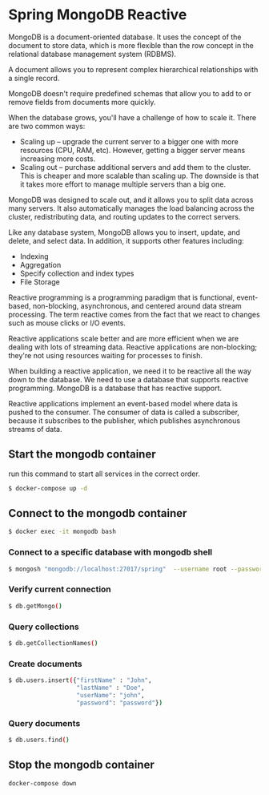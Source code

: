 # Spring MongoDB Reactive

MongoDB is a document-oriented database. It uses the concept of the document to store data, which is more flexible than the row concept in the relational database management system (RDBMS).

A document allows you to represent complex hierarchical relationships with a single record.

MongoDB doesn't require predefined schemas that allow you to add to or remove fields from documents more quickly.

When the database grows, you'll have a challenge of how to scale it. There are two common ways:

- Scaling up – upgrade the current server to a bigger one with more resources (CPU, RAM, etc). However, getting a bigger server means increasing more costs.
- Scaling out – purchase additional servers and add them to the cluster. This is cheaper and more scalable than scaling up. The downside is that it takes more effort to manage multiple servers than a big one.

MongoDB was designed to scale out, and it allows you to split data across many servers. It also automatically manages the load balancing across the cluster, redistributing data, and routing updates to the correct servers.

Like any database system, MongoDB allows you to insert, update, and delete, and select data. In addition, it supports other features including:

- Indexing
- Aggregation
- Specify collection and index types
- File Storage

Reactive programming is a programming paradigm that is functional, event-based, non-blocking, asynchronous, and centered around data stream processing. The term reactive comes from the fact that we react to changes such as mouse clicks or I/O events.

Reactive applications scale better and are more efficient when we are dealing with lots of streaming data. Reactive applications are non-blocking; they're not using resources waiting for processes to finish.

When building a reactive application, we need it to be reactive all the way down to the database. We need to use a database that supports reactive programming. MongoDB is a database that has reactive support.

Reactive applications implement an event-based model where data is pushed to the consumer. The consumer of data is called a subscriber, because it subscribes to the publisher, which publishes asynchronous streams of data.

## Start the mongodb container

run this command to start all services in the correct order.

```bash
$ docker-compose up -d
```

## Connect to the mongodb container

```bash
$ docker exec -it mongodb bash
```

### Connect to a specific database with mongodb shell

```bash
$ mongosh "mongodb://localhost:27017/spring"  --username root --password password  --authenticationDatabase admin
```

### Verify current connection

```bash
$ db.getMongo()
```

### Query collections

```bash
$ db.getCollectionNames()
```

### Create documents

```bash
$ db.users.insert({"firstName" : "John",
                   "lastName" : "Doe",
                   "userName": "john",
                   "password": "password"})
```

### Query documents

```bash
$ db.users.find()
```

## Stop the mongodb container

```bash
docker-compose down
```